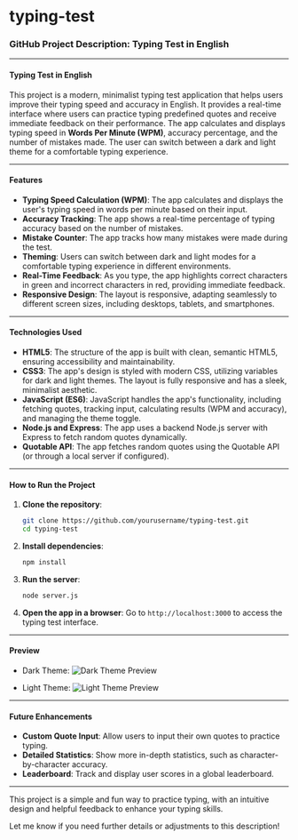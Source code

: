 ﻿# typing-test
### GitHub Project Description: **Typing Test in English**

---

#### **Typing Test in English**

This project is a modern, minimalist typing test application that helps users improve their typing speed and accuracy in English. It provides a real-time interface where users can practice typing predefined quotes and receive immediate feedback on their performance. The app calculates and displays typing speed in **Words Per Minute (WPM)**, accuracy percentage, and the number of mistakes made. The user can switch between a dark and light theme for a comfortable typing experience.

---

#### **Features**

- **Typing Speed Calculation (WPM)**: The app calculates and displays the user's typing speed in words per minute based on their input.
- **Accuracy Tracking**: The app shows a real-time percentage of typing accuracy based on the number of mistakes.
- **Mistake Counter**: The app tracks how many mistakes were made during the test.
- **Theming**: Users can switch between dark and light modes for a comfortable typing experience in different environments.
- **Real-Time Feedback**: As you type, the app highlights correct characters in green and incorrect characters in red, providing immediate feedback.
- **Responsive Design**: The layout is responsive, adapting seamlessly to different screen sizes, including desktops, tablets, and smartphones.

---

#### **Technologies Used**

- **HTML5**: The structure of the app is built with clean, semantic HTML5, ensuring accessibility and maintainability.
- **CSS3**: The app's design is styled with modern CSS, utilizing variables for dark and light themes. The layout is fully responsive and has a sleek, minimalist aesthetic.
- **JavaScript (ES6)**: JavaScript handles the app's functionality, including fetching quotes, tracking input, calculating results (WPM and accuracy), and managing the theme toggle.
- **Node.js and Express**: The app uses a backend Node.js server with Express to fetch random quotes dynamically.
- **Quotable API**: The app fetches random quotes using the Quotable API (or through a local server if configured).

---

#### **How to Run the Project**

1. **Clone the repository**:
   ```bash
   git clone https://github.com/yourusername/typing-test.git
   cd typing-test
   ```

2. **Install dependencies**:
   ```bash
   npm install
   ```

3. **Run the server**:
   ```bash
   node server.js
   ```

4. **Open the app in a browser**:
   Go to `http://localhost:3000` to access the typing test interface.

---

#### **Preview**

- Dark Theme:
![Dark Theme Preview](link-to-dark-theme-preview)

- Light Theme:
![Light Theme Preview](link-to-light-theme-preview)

---

#### **Future Enhancements**

- **Custom Quote Input**: Allow users to input their own quotes to practice typing.
- **Detailed Statistics**: Show more in-depth statistics, such as character-by-character accuracy.
- **Leaderboard**: Track and display user scores in a global leaderboard.

---

This project is a simple and fun way to practice typing, with an intuitive design and helpful feedback to enhance your typing skills.

Let me know if you need further details or adjustments to this description!
